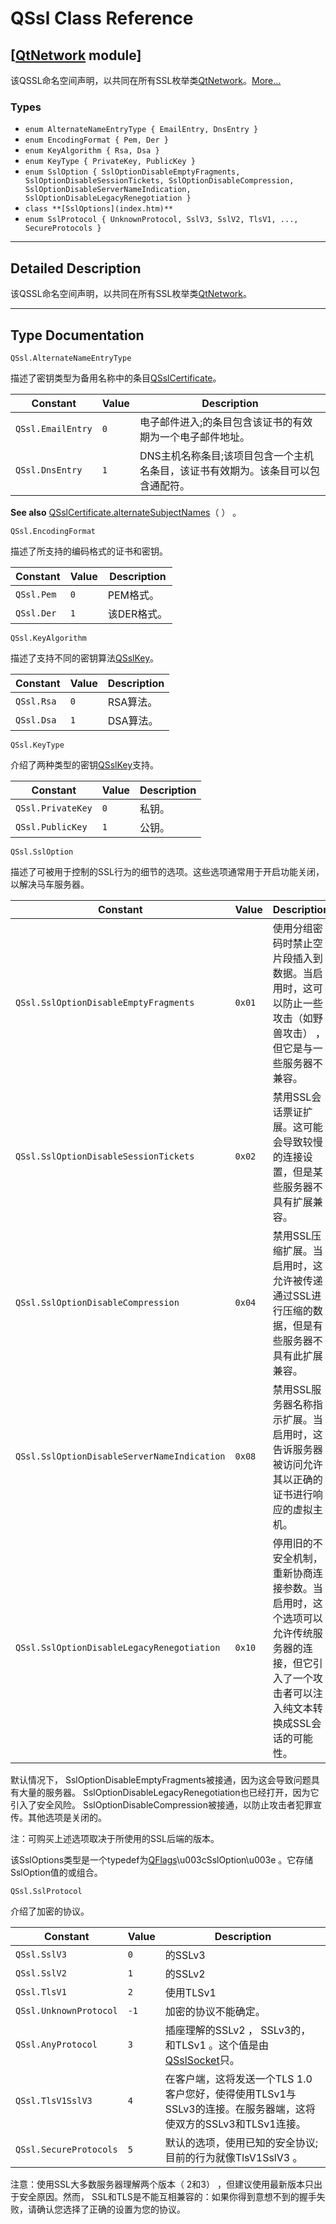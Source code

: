 # QSsl Class Reference

## [[QtNetwork](index.htm) module]

该QSSL命名空间声明，以共同在所有SSL枚举类[QtNetwork](index.htm)。[More...](#details)

### Types

*   `enum AlternateNameEntryType { EmailEntry, DnsEntry }`
*   `enum EncodingFormat { Pem, Der }`
*   `enum KeyAlgorithm { Rsa, Dsa }`
*   `enum KeyType { PrivateKey, PublicKey }`
*   `enum SslOption { SslOptionDisableEmptyFragments, SslOptionDisableSessionTickets, SslOptionDisableCompression, SslOptionDisableServerNameIndication, SslOptionDisableLegacyRenegotiation }`
*   `class **[SslOptions](index.htm)**`
*   `enum SslProtocol { UnknownProtocol, SslV3, SslV2, TlsV1, ..., SecureProtocols }`

* * *

## Detailed Description

该QSSL命名空间声明，以共同在所有SSL枚举类[QtNetwork](index.htm)。

* * *

## Type Documentation

```
QSsl.AlternateNameEntryType
```

描述了密钥类型为备用名称中的条目[QSslCertificate](qsslcertificate.html)。

| Constant | Value | Description |
| --- | --- | --- |
| `QSsl.EmailEntry` | `0` | 电子邮件进入;的条目包含该证书的有效期为一个电子邮件地址。 |
| `QSsl.DnsEntry` | `1` | DNS主机名称条目;该项目包含一个主机名条目，该证书有效期为。该条目可以包含通配符。 |

**See also** [QSslCertificate.alternateSubjectNames](qsslcertificate.html#alternateSubjectNames)（ ） 。

```
QSsl.EncodingFormat
```

描述了所支持的编码格式的证书和密钥。

| Constant | Value | Description |
| --- | --- | --- |
| `QSsl.Pem` | `0` | PEM格式。 |
| `QSsl.Der` | `1` | 该DER格式。 |

```
QSsl.KeyAlgorithm
```

描述了支持不同的密钥算法[QSslKey](qsslkey.html)。

| Constant | Value | Description |
| --- | --- | --- |
| `QSsl.Rsa` | `0` | RSA算法。 |
| `QSsl.Dsa` | `1` | DSA算法。 |

```
QSsl.KeyType
```

介绍了两种类型的密钥[QSslKey](qsslkey.html)支持。

| Constant | Value | Description |
| --- | --- | --- |
| `QSsl.PrivateKey` | `0` | 私钥。 |
| `QSsl.PublicKey` | `1` | 公钥。 |

```
QSsl.SslOption
```

描述了可被用于控制的SSL行为的细节的选项。这些选项通常用于开启功能关闭，以解决马车服务器。

| Constant | Value | Description |
| --- | --- | --- |
| `QSsl.SslOptionDisableEmptyFragments` | `0x01` | 使用分组密码时禁止空片段插入到数据。当启用时，这可以防止一些攻击（如野兽攻击） ，但它是与一些服务器不兼容。 |
| `QSsl.SslOptionDisableSessionTickets` | `0x02` | 禁用SSL会话票证扩展。这可能会导致较慢的连接设置，但是某些服务器不具有扩展兼容。 |
| `QSsl.SslOptionDisableCompression` | `0x04` | 禁用SSL压缩扩展。当启用时，这允许被传递通过SSL进行压缩的数据，但是有些服务器不具有此扩展兼容。 |
| `QSsl.SslOptionDisableServerNameIndication` | `0x08` | 禁用SSL服务器名称指示扩展。当启用时，这告诉服务器被访问允许其以正确的证书进行响应的虚拟主机。 |
| `QSsl.SslOptionDisableLegacyRenegotiation` | `0x10` | 停用旧的不安全机制，重新协商连接参数。当启用时，这个选项可以允许传统服务器的连接，但它引入了一个攻击者可以注入纯文本转换成SSL会话的可能性。 |

默认情况下， SslOptionDisableEmptyFragments被接通，因为这会导致问题具有大量的服务器。 SslOptionDisableLegacyRenegotiation也已经打开，因为它引入了安全风险。 SslOptionDisableCompression被接通，以防止攻击者犯罪宣传。其他选项是关闭的。

注：可购买上述选项取决于所使用的SSL后端的版本。

该SslOptions类型是一个typedef为[QFlags](index.htm)\u003cSslOption\u003e 。它存储SslOption值的或组合。

```
QSsl.SslProtocol
```

介绍了加密的协议。

| Constant | Value | Description |
| --- | --- | --- |
| `QSsl.SslV3` | `0` | 的SSLv3 |
| `QSsl.SslV2` | `1` | 的SSLv2 |
| `QSsl.TlsV1` | `2` | 使用TLSv1 |
| `QSsl.UnknownProtocol` | `-1` | 加密的协议不能确定。 |
| `QSsl.AnyProtocol` | `3` | 插座理解的SSLv2 ， SSLv3的，和TLSv1 。这个值是由[QSslSocket](qsslsocket.html)只。 |
| `QSsl.TlsV1SslV3` | `4` | 在客户端，这将发送一个TLS 1.0客户您好，使得使用TLSv1与SSLv3的连接。在服务器端，这将使双方的SSLv3和TLSv1连接。 |
| `QSsl.SecureProtocols` | `5` | 默认的选项，使用已知的安全协议;目前的行为就像TlsV1SslV3 。 |

注意：使用SSL大多数服务器理解两个版本（ 2和3） ，但建议使用最新版本只出于安全原因。然而， SSL和TLS是不能互相兼容的：如果你得到意想不到的握手失败，请确认您选择了正确的设置为您的协议。